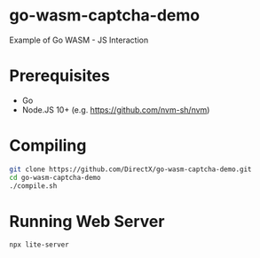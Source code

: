 # go-wasm-captcha-demo
Example of Go WASM - JS Interaction

# Prerequisites
* Go
* Node.JS 10+ (e.g. https://github.com/nvm-sh/nvm)

# Compiling
```bash
git clone https://github.com/DirectX/go-wasm-captcha-demo.git
cd go-wasm-captcha-demo
./compile.sh
```

# Running Web Server
```bash
npx lite-server
```
